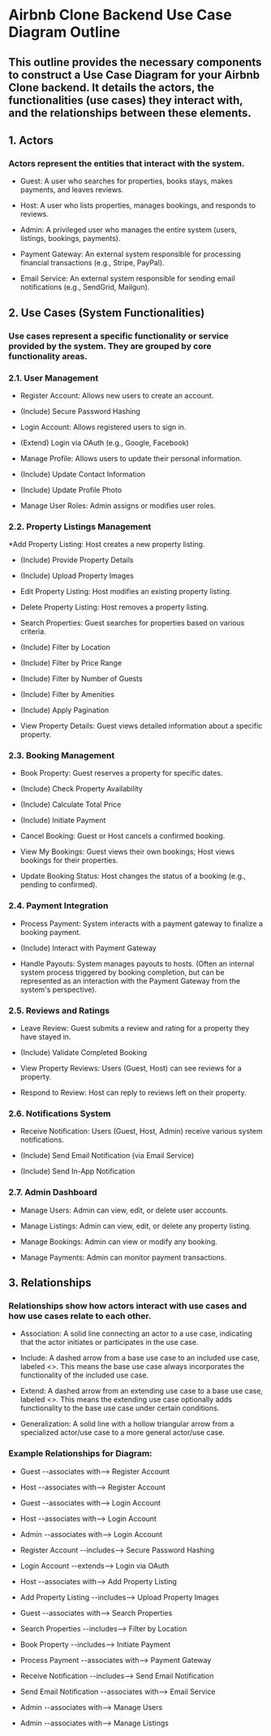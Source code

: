# Airbnb Clone Backend Use Case Diagram Outline
## This outline provides the necessary components to construct a Use Case Diagram for your Airbnb Clone backend. It details the actors, the functionalities (use cases) they interact with, and the relationships between these elements.

## 1. Actors
### Actors represent the entities that interact with the system.

* Guest: A user who searches for properties, books stays, makes payments, and leaves reviews.

* Host: A user who lists properties, manages bookings, and responds to reviews.

* Admin: A privileged user who manages the entire system (users, listings, bookings, payments).

* Payment Gateway: An external system responsible for processing financial transactions (e.g., Stripe, PayPal).

* Email Service: An external system responsible for sending email notifications (e.g., SendGrid, Mailgun).

## 2. Use Cases (System Functionalities)
### Use cases represent a specific functionality or service provided by the system. They are grouped by core functionality areas.

### 2.1. User Management
* Register Account: Allows new users to create an account.

* (Include) Secure Password Hashing

* Login Account: Allows registered users to sign in.

* (Extend) Login via OAuth (e.g., Google, Facebook)

* Manage Profile: Allows users to update their personal information.

* (Include) Update Contact Information

* (Include) Update Profile Photo

* Manage User Roles: Admin assigns or modifies user roles.

### 2.2. Property Listings Management
*Add Property Listing: Host creates a new property listing.

* (Include) Provide Property Details

* (Include) Upload Property Images

* Edit Property Listing: Host modifies an existing property listing.

* Delete Property Listing: Host removes a property listing.

* Search Properties: Guest searches for properties based on various criteria.

* (Include) Filter by Location

* (Include) Filter by Price Range

* (Include) Filter by Number of Guests

* (Include) Filter by Amenities

* (Include) Apply Pagination

* View Property Details: Guest views detailed information about a specific property.

### 2.3. Booking Management
* Book Property: Guest reserves a property for specific dates.

* (Include) Check Property Availability

* (Include) Calculate Total Price

* (Include) Initiate Payment

* Cancel Booking: Guest or Host cancels a confirmed booking.

* View My Bookings: Guest views their own bookings; Host views bookings for their properties.

* Update Booking Status: Host changes the status of a booking (e.g., pending to confirmed).

### 2.4. Payment Integration
* Process Payment: System interacts with a payment gateway to finalize a booking payment.

* (Include) Interact with Payment Gateway

* Handle Payouts: System manages payouts to hosts. (Often an internal system process triggered by booking completion, but can be represented as an interaction with the Payment Gateway from the system's perspective).

### 2.5. Reviews and Ratings
* Leave Review: Guest submits a review and rating for a property they have stayed in.

* (Include) Validate Completed Booking

* View Property Reviews: Users (Guest, Host) can see reviews for a property.

* Respond to Review: Host can reply to reviews left on their property.

### 2.6. Notifications System
* Receive Notification: Users (Guest, Host, Admin) receive various system notifications.

* (Include) Send Email Notification (via Email Service)

* (Include) Send In-App Notification

### 2.7. Admin Dashboard
* Manage Users: Admin can view, edit, or delete user accounts.

* Manage Listings: Admin can view, edit, or delete any property listing.

* Manage Bookings: Admin can view or modify any booking.

* Manage Payments: Admin can monitor payment transactions.

## 3. Relationships
### Relationships show how actors interact with use cases and how use cases relate to each other.

* Association: A solid line connecting an actor to a use case, indicating that the actor initiates or participates in the use case.

* Include: A dashed arrow from a base use case to an included use case, labeled <<include>>. This means the base use case always incorporates the functionality of the included use case.

* Extend: A dashed arrow from an extending use case to a base use case, labeled <<extend>>. This means the extending use case optionally adds functionality to the base use case under certain conditions.

* Generalization: A solid line with a hollow triangular arrow from a specialized actor/use case to a more general actor/use case.

### Example Relationships for Diagram:
* Guest --associates with--> Register Account

* Host --associates with--> Register Account

* Guest --associates with--> Login Account

* Host --associates with--> Login Account

* Admin --associates with--> Login Account

* Register Account --includes--> Secure Password Hashing

* Login Account --extends--> Login via OAuth

* Host --associates with--> Add Property Listing

* Add Property Listing --includes--> Upload Property Images

* Guest --associates with--> Search Properties

* Search Properties --includes--> Filter by Location

* Book Property --includes--> Initiate Payment

* Process Payment --associates with--> Payment Gateway

* Receive Notification --includes--> Send Email Notification

* Send Email Notification --associates with--> Email Service

* Admin --associates with--> Manage Users

* Admin --associates with--> Manage Listings

